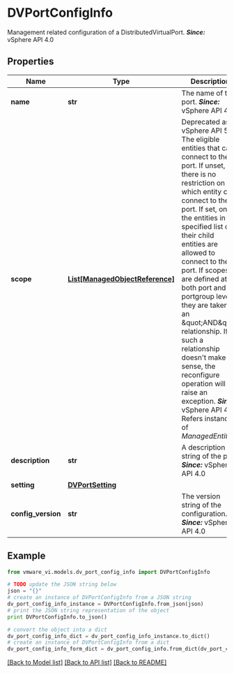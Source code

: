 # DVPortConfigInfo

Management related configuration of a DistributedVirtualPort.  ***Since:*** vSphere API 4.0 

## Properties
Name | Type | Description | Notes
------------ | ------------- | ------------- | -------------
**name** | **str** | The name of the port.  ***Since:*** vSphere API 4.0  | [optional] 
**scope** | [**List[ManagedObjectReference]**](ManagedObjectReference.md) | Deprecated as of vSphere API 5.5.  The eligible entities that can connect to the port.  If unset, there is no restriction on which entity can connect to the port. If set, only the entities in the specified list or their child entities are allowed to connect to the port. If scopes are defined at both port and portgroup level, they are taken as an \&quot;AND\&quot; relationship. If such a relationship doesn&#39;t make sense, the reconfigure operation will raise an exception.  ***Since:*** vSphere API 4.0  Refers instances of *ManagedEntity*.  | [optional] 
**description** | **str** | A description string of the port.  ***Since:*** vSphere API 4.0  | [optional] 
**setting** | [**DVPortSetting**](DVPortSetting.md) |  | [optional] 
**config_version** | **str** | The version string of the configuration.  ***Since:*** vSphere API 4.0  | 

## Example

```python
from vmware_vi.models.dv_port_config_info import DVPortConfigInfo

# TODO update the JSON string below
json = "{}"
# create an instance of DVPortConfigInfo from a JSON string
dv_port_config_info_instance = DVPortConfigInfo.from_json(json)
# print the JSON string representation of the object
print DVPortConfigInfo.to_json()

# convert the object into a dict
dv_port_config_info_dict = dv_port_config_info_instance.to_dict()
# create an instance of DVPortConfigInfo from a dict
dv_port_config_info_form_dict = dv_port_config_info.from_dict(dv_port_config_info_dict)
```
[[Back to Model list]](../README.md#documentation-for-models) [[Back to API list]](../README.md#documentation-for-api-endpoints) [[Back to README]](../README.md)


